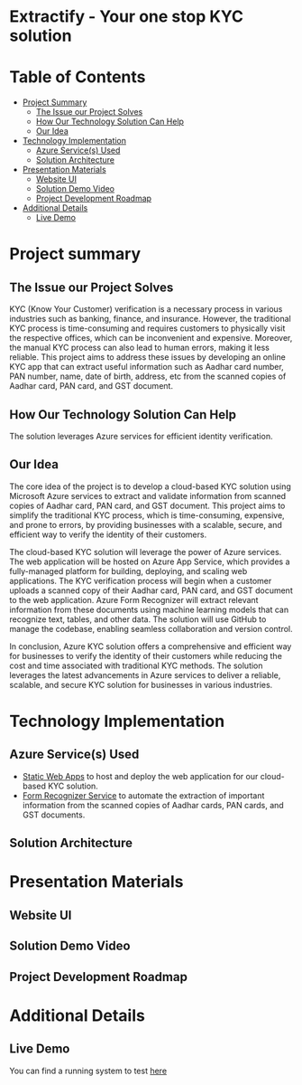 # Extractify - Your one stop KYC solution

# Table of Contents

- [Project Summary](#project-summary)
  - [The Issue our Project Solves](#the-issue-our-project-solves)
  - [How Our Technology Solution Can Help](#how-our-technology-solution-can-help)
  - [Our Idea](#our-idea)
- [Technology Implementation](#technology-implementation)
  - [Azure Service(s) Used](#azure-services-used)
  - [Solution Architecture](#solution-architecture)
- [Presentation Materials](#presentation-materials)
  - [Website UI](#website-ui)
  - [Solution Demo Video](#solution-demo-video)
  - [Project Development Roadmap](#project-development-roadmap)
- [Additional Details](#additional-details)
  - [Live Demo](#live-demo)


# Project summary

## The Issue our Project Solves

KYC (Know Your Customer) verification is a necessary process in various industries such as banking, finance, and insurance. However, the traditional KYC process is time-consuming and requires customers to physically visit the respective offices, which can be inconvenient and expensive. Moreover, the manual KYC process can also lead to human errors, making it less reliable. This project aims to address these issues by developing an online KYC app that can extract useful information such as Aadhar card number, PAN number, name, date of birth, address, etc from the scanned copies of Aadhar card, PAN card, and GST document. 

## How Our Technology Solution Can Help

The solution leverages Azure services for efficient identity verification.

## Our Idea
The core idea of the project is to develop a cloud-based KYC solution using Microsoft Azure services to extract and validate information from scanned copies of Aadhar card, PAN card, and GST document. This project aims to simplify the traditional KYC process, which is time-consuming, expensive, and prone to errors, by providing businesses with a scalable, secure, and efficient way to verify the identity of their customers.

The cloud-based KYC solution will leverage the power of Azure services. The web application will be hosted on Azure App Service, which provides a fully-managed platform for building, deploying, and scaling web applications. The KYC verification process will begin when a customer uploads a scanned copy of their Aadhar card, PAN card, and GST document to the web application. Azure Form Recognizer will extract relevant information from these documents using machine learning models that can recognize text, tables, and other data. The solution will use GitHub to manage the codebase, enabling seamless collaboration and version control.

In conclusion, Azure KYC solution offers a comprehensive and efficient way for businesses to verify the identity of their customers while reducing the cost and time associated with traditional KYC methods. The solution leverages the latest advancements in Azure services to deliver a reliable, scalable, and secure KYC solution for businesses in various industries.

# Technology Implementation

## Azure Service(s) Used

- [Static Web Apps](https://learn.microsoft.com/en-us/azure/static-web-apps/)
to host and deploy the web application for our cloud-based KYC solution.
- [Form Recognizer Service](https://learn.microsoft.com/en-us/azure/applied-ai-services/form-recognizer/overview?view=form-recog-3.0.0) 
to automate the extraction of important information from the scanned copies of Aadhar cards, PAN cards, and GST documents.

## Solution Architecture
# Presentation Materials
## Website UI
## Solution Demo Video
## Project Development Roadmap
# Additional Details
## Live Demo
You can find a running system to test [here](https://blue-hill-02f50f400.3.azurestaticapps.net/)



